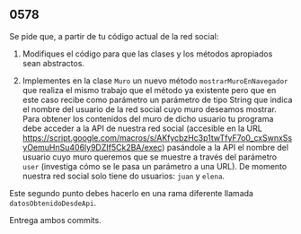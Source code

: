 ## 0578

Se pide que, a partir de tu código actual de la red social:

1. Modifiques el código para que las clases y los métodos apropiados sean abstractos.

2. Implementes en la clase `Muro` un nuevo método `mostrarMuroEnNavegador` que realiza el mismo trabajo que el método ya existente pero que en este caso recibe como parámetro un parámetro de tipo String que indica el nombre del usuario de la red social cuyo muro deseamos mostrar. Para obtener los contenidos del muro de dicho usuario tu programa debe acceder a la API de nuestra red social (accesible en la URL https://script.google.com/macros/s/AKfycbzHc3p1twTfyF7o0_cxSwnxSsyOemuHnSu406ly9DZIf5Ck2BA/exec) pasándole a la API el nombre del usuario cuyo muro queremos que se muestre a través del parámetro `user` (investiga cómo se le pasa un parámetro a una URL). De momento nuestra red social solo tiene do usuarios: `juan` y `elena`.

  Este segundo punto debes hacerlo en una rama diferente llamada `datosObtenidoDesdeApi`.
  
 Entrega ambos commits.
